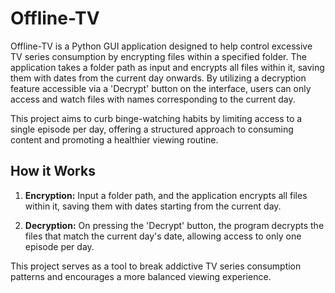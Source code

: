 
# Offline-TV

Offline-TV is a Python GUI application designed to help control excessive TV series consumption by encrypting files within a specified folder. The application takes a folder path as input and encrypts all files within it, saving them with dates from the current day onwards. By utilizing a decryption feature accessible via a 'Decrypt' button on the interface, users can only access and watch files with names corresponding to the current day.

This project aims to curb binge-watching habits by limiting access to a single episode per day, offering a structured approach to consuming content and promoting a healthier viewing routine.

## How it Works

1.  **Encryption:** Input a folder path, and the application encrypts all files within it, saving them with dates starting from the current day.
    
2.  **Decryption:** On pressing the 'Decrypt' button, the program decrypts the files that match the current day's date, allowing access to only one episode per day.
    

This project serves as a tool to break addictive TV series consumption patterns and encourages a more balanced viewing experience.
